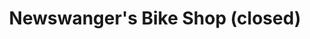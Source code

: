 ---
title: "Newswanger's Bike Shop (closed)"
url: /shelby/newswangers-bike-shop-closed/
shop: bicycle
---